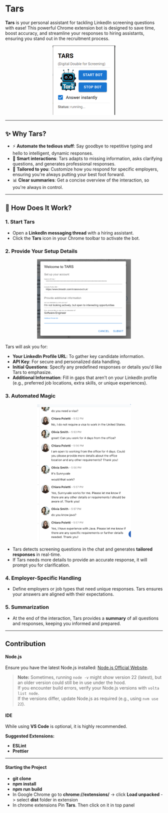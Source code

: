 # Tars

**Tars** is your personal assistant for tackling LinkedIn screening questions with ease! This powerful Chrome extension bot is designed to save time, boost accuracy, and streamline your responses to hiring assistants, ensuring you stand out in the recruitment process.

<div style="text-align: center;">
  <img src="public/bot_screenshot.png" alt="Screenshot" width="200">
</div>

---

## ✨ Why Tars?

- ⚡ **Automate the tedious stuff**: Say goodbye to repetitive typing and hello to intelligent, dynamic responses.
- 🤖 **Smart interactions**: Tars adapts to missing information, asks clarifying questions, and generates professional responses.
- 🎯 **Tailored to you**: Customize how you respond for specific employers, ensuring you're always putting your best foot forward.
- 📊 **Clear summaries**: Get a concise overview of the interaction, so you're always in control.

---

## 🚦 How Does It Work?

### **1. Start Tars**

- Open a **LinkedIn messaging thread** with a hiring assistant.
- Click the **Tars** icon in your Chrome toolbar to activate the bot.

### **2. Provide Your Setup Details**

<div style="text-align: center;">
  <img src="public/setup_screenshot.png" alt="Screenshot" width="300">
</div>

Tars will ask you for:

- **Your LinkedIn Profile URL**: To gather key candidate information.
- **API Key**: For secure and personalized data handling.
- **Initial Questions**: Specify any predefined responses or details you'd like Tars to emphasize.
- **Additional Information**: Fill in gaps that aren’t on your LinkedIn profile (e.g., preferred job locations, extra skills, or unique experiences).

### **3. Automated Magic**

<div style="text-align: center;">
  <img src="public/chat_screenshot.png" alt="Screenshot" width="300">
</div>

- Tars detects screening questions in the chat and generates **tailored responses** in real-time.
- If Tars needs more details to provide an accurate response, it will prompt you for clarification.

### **4. Employer-Specific Handling**

- Define employers or job types that need unique responses. Tars ensures your answers are aligned with their expectations.

### **5. Summarization**

- At the end of the interaction, Tars provides a **summary** of all questions and responses, keeping you informed and prepared.

---

## Contribution

#### Node.js

Ensure you have the latest Node.js installed: [Node.js Official Website](https://nodejs.org/).

> **Note:** Sometimes, running `node -v` might show version 22 (latest), but an older version could still be in use under the hood.  
> If you encounter build errors, verify your Node.js versions with `volta list node`.  
> If the versions differ, update Node.js as required (e.g., using `nvm use 22`).

#### IDE

While using **VS Code** is optional, it is highly recommended.

**Suggested Extensions:**

- **ESLint**
- **Prettier**

---

#### Starting the Project

- **git clone**
- **npm install**
- **npm run build**
- In Google Chrome go to **chrome://extensions/** -> click **Load unpacked** -> select **dist** folder in extension
- In chrome extensions Pin **Tars**. Then click on it in top panel

